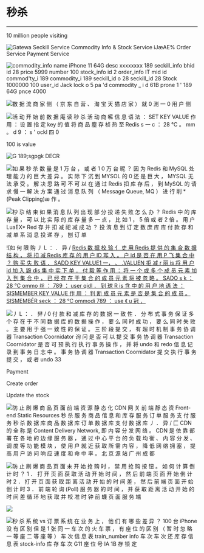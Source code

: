 # 秒杀



---

10 million people visiting





![Gatewa Seckill Service Commodity Info & Stock Service iJæAE% Order Service Payment Service ](../../media/Payment^JTrade-秒杀-秒杀-image1.png)



![commodity_info name iPhone 11 64G desc xxxxxxxx 189 seckill_info bhid id 28 price 5999 number 100 stock_info id 2 order_info IT mid id commod'ty_i 189 commodity_i 189 seckill_id o 28 seckill_id 28 Stock 1000000 100 user_id Jack lock o 5 pa 'd commodity _ i d 61B prone 1 ' 189 64G pnce 4000 ](../../media/Payment^JTrade-秒杀-秒杀-image2.png)



![数 据 流 商 家 侧 （ 京 东 自 营 、 淘 宝 天 猫 店 家 ） 就 0 測 一 0 用 户 侧 ](../../media/Payment^JTrade-秒杀-秒杀-image3.png)



![活 动 开 始 前 数 据 庵 读 秒 杀 活 动 商 囌 信 息 语 法 ： SET KEY VALUE 作 用 ： 设 置 指 定 key 的 值 将 商 品 塵 存 桢 热 至 Redis s 一 c ： 28 ℃ 。 mm 。 d 9 ： s ' ockl 四 0 ](../../media/Payment^JTrade-秒杀-秒杀-image4.png)

100 is value

![G _189;sgpgk_ DECR ](../../media/Payment^JTrade-秒杀-秒杀-image5.png)

![如 果 秒 杀 数 量 是 1 万 台 ， 或 者 1 0 万 台 昵 ？ 因 为 Redis 和 MySQL 处 理 能 力 的 巨 大 差 异 。 实 际 下 沉 到 MYSOL 的 0 还 是 巨 大 ， MYSQL 无 法 承 受 。 解 决 思 路 可 不 可 以 在 通 过 Redis 扣 库 存 后 ， 到 MySQL 的 请 求 慢 一 解 决 方 案 通 过 消 息 队 列 （ Message Queue, MQ ） 进 行 削 *(Peak Clipping)æ 作 。 ](../../media/Payment^JTrade-秒杀-秒杀-image6.png)



![杪 尕 结 束 如 果 消 息 队 列 出 现 部 分 投 递 失 败 怎 么 办 ？ Redis 中 的 库 存 量 ， 可 以 比 实 际 的 库 存 量 多 一 点 ， 比 如 1 ， 5 倍 或 者 2 倍 。 用 户 LuaEX* Red 存 并 扣 减 祀 减 成 功 ？ 投 洧 息 到 订 定 数 庶 库 库 付 款 存 和 减 单 系 消 息 投 递 存 ， 刨 订 单 ](../../media/Payment^JTrade-秒杀-秒杀-image7.png)



![如 何 限 购 丿 L ： ． 异 / [ Redis 数 据 校 验 亻 吏 用 Redis 提 供 的 集 合 数 据 结 构 ， 将 扣 减 Redis 库 存 的 用 户 ID 写 入 。 户 id 是 否 在 用 P 飞 集 合 中 ？ 购 买 失 败 语 ． SADD KEY VALUE1 一， 、 .VALUEN 拒 减 r 丽 is 将 用 户 id 加 入 鼢 dis 集 中 实 下 单 ． 付 毅 等 作 用 ： 将 一 个 或 多 个 成 员 元 素 加 入 到 集 合 中 ， 已 经 存 在 于 集 合 的 成 员 元 素 将 被 忽 略 。 SADO s k ： 28 ℃ ommo 丝 ： 789 ： user qidl ． 到 球 R is 含 中 的 用 户 地 语 法 ： SISMEMBER KEY VALUE 作 用 ： 判 断 成 员 元 素 是 否 是 集 合 的 成 员 。 SISMEMBÉR seck ： 28 ℃ ommodi 789 ： use 《 u 冠 ， ](../../media/Payment^JTrade-秒杀-秒杀-image8.png)





![丿 L ： ． 舁 / 0 付 款 和 减 库 存 的 数 据 一 致 性 ． 分 布 式 事 务 保 证 多 个 存 在 于 不 同 数 据 库 的 数 据 操 作 ， 要 么 同 时 成 功 ， 要 么 同 时 失 败 。 主 要 用 于 强 一 致 性 的 保 证 。 三 阶 段 提 交 ， 有 超 时 机 制 事 务 协 调 器 Transaction Coornidator 询 问 是 否 可 以 提 交 事 务 协 调 器 Transaction Coornidator 是 否 可 预 执 行 执 行 事 务 操 作 ， 并 将 undo 和 redo 信 息 记 录 到 事 务 日 志 中 。 事 务 协 调 器 Transaction Coornidator 提 交 执 行 事 务 提 交 ， 或 者 undo 33 ](../../media/Payment^JTrade-秒杀-秒杀-image9.png)

Payment

Create order

Update the stock

![防 止 刷 爆 商 品 页 面 前 端 资 源 静 态 化 CDN 网 关 前 端 靜 态 资 Front-end Static Resources 秒 杀 服 务 商 品 倌 息 和 库 存 服 务 订 单 服 务 支 付 服 务 秒 杀 数 据 库 商 品 数 据 库 订 单 数 据 库 支 付 数 据 库 丿 ． 异 / 匚 CDN 的 全 称 是 Content Delivery Network, 即 内 容 分 发 网 络 。 CDN 是 依 靠 部 署 在 各 地 的 边 缘 服 务 器 ， 通 过 中 心 平 台 的 负 载 均 衡 、 内 容 分 发 、 调 度 等 功 能 模 块 ， 使 用 户 就 近 获 取 所 需 内 容 ， 降 低 网 络 拥 塞 ， 提 高 用 户 访 问 响 应 速 度 和 命 中 率 。 北 京 源 站 广 州 成 都 ](../../media/Payment^JTrade-秒杀-秒杀-image10.png)



![防 止 刷 爆 商 品 页 面 未 开 始 抢 购 时 ， 禁 用 抢 购 按 钮 。 如 何 计 算 倒 计 时 ？ 1 ． 打 开 页 面 获 取 活 动 开 始 时 间 ， 然 后 前 端 页 面 开 始 倒 计 时 2 ． 打 开 页 面 获 取 距 离 活 动 开 始 的 时 间 差 ， 然 后 前 端 页 面 开 始 倒 计 时 3 ． 前 端 轮 询 (Poll) 服 务 器 的 时 间 ， 并 获 取 距 离 活 动 开 始 的 时 间 差 循 环 地 获 取 并 校 准 时 钟 前 蠛 页 面 服 务 端 ](../../media/Payment^JTrade-秒杀-秒杀-image11.png)

![](../../media/Payment^JTrade-秒杀-秒杀-image10.png)



![秒 杀 系 统 vs 订 票 系 统 在 业 务 上 ， 他 们 有 哪 些 差 异 ？ 100 台 iPhone 没 有 区 别 但 是 1 张 同 一 车 次 的 火 车 票 ， 有 座 位 的 区 别 （ 暂 时 忽 略 一 等 座 二 等 座 等 ） 车 次 信 息 表 train_number info 车 次 车 次 还 库 存 信 息 表 stock-info 库 存 车 次 G11 座 位 号 IA 1B 存 锁 定 ](../../media/Payment^JTrade-秒杀-秒杀-image12.png)












